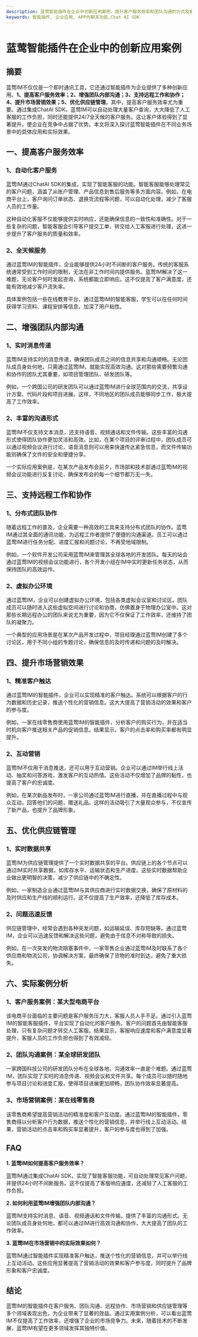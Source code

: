 ```yaml
---
description: 蓝莺智能插件在企业中创新应用案例，提升客户服务效率和团队沟通的方式及案例分析
keywords: 智能插件, 企业应用, APP内聊天功能,Chat AI SDK
---
```

# 蓝莺智能插件在企业中的创新应用案例

## 摘要

蓝莺IM不仅仅是一个即时通讯工具，它还通过智能插件为企业提供了多种创新应用。**1、提高客户服务效率；2、增强团队内部沟通；3、支持远程工作和协作；4、提升市场营销效果；5、优化供应链管理**。其中，提高客户服务效率尤为重要。通过集成ChatAI SDK，蓝莺IM可以自动处理大量客户查询，大大降低了人工客服的工作负担，同时还能提供24/7全天候的客户服务。这让客户体验得到了显著提升，使企业在竞争中占据了优势。本文将深入探讨蓝莺智能插件在不同业务场景中的具体应用和实际效果。

## 一、提高客户服务效率

### 1、自动化客户服务

蓝莺IM通过ChatAI SDK的集成，实现了智能客服的功能。智能客服能够处理常见的客户问题，涵盖了从账户管理、产品信息到售后服务等多方面内容。例如，在电商平台上，客户询问订单状态、退换货流程等问题，可以自动化处理，减少了客服人员的工作量。

这种自动化客服不仅能够提供实时响应，还能确保信息的一致性和准确性。对于一些复杂的问题，智能客服会引导客户提交工单，转交给人工客服进行处理，这进一步提升了客户服务的质量和效率。

### 2、全天候服务

通过蓝莺IM的智能插件，企业能够提供24小时不间断的客户服务。传统的客服系统通常受到工作时间的限制，无法在非工作时间内提供服务。蓝莺IM解决了这一难题，无论客户何时发起咨询，系统都能立即响应。这不仅提高了客户满意度，还能有效地减少客户流失率。

具体案例包括一些在线教育平台，通过蓝莺IM的智能客服，学生可以在任何时间获得学习资料、课程安排等信息，加深了用户粘性。

## 二、增强团队内部沟通

### 1、实时消息传递

蓝莺IM支持实时的消息传递，确保团队成员之间的信息共享和沟通顺畅。无论团队成员身处何地，只需通过蓝莺IM，就能实现高效沟通。这对那些需要频繁沟通和协作的团队尤其重要，如项目管理团队、研发团队等。

例如，一个跨国公司的研发团队可以通过蓝莺IM进行全球范围内的交流，共享设计方案、代码片段和项目进展。这样，不同地区的团队成员能够同步工作，极大提高了工作效率。

### 2、丰富的沟通形式

蓝莺IM不仅支持文本消息，还支持语音、视频通话和文件传输。这些丰富的沟通形式使得团队协作更加灵活和高效。比如，在某个项目的评审过程中，团队成员可以通过视频会议进行讨论，语音消息则可以用来快速传达紧急信息，而文件传输功能则确保了文件的安全和便捷分享。

一个实际应用案例是，在某次产品发布会前夕，市场部和技术部通过蓝莺IM的视频会议功能进行反复讨论，确保发布会的每一个细节都万无一失。

## 三、支持远程工作和协作

### 1、分布式团队协作

随着远程工作的普及，企业需要一种高效的工具来支持分布式团队的协作。蓝莺IM通过其全面的通讯功能，为远程工作者提供了便捷的沟通渠道。员工可以通过蓝莺IM进行任务分配、进度汇报和问题讨论，不再受地域限制。

例如，一个软件开发公司采用蓝莺IM来管理其全球各地的开发团队。每天的站会通过蓝莺IM的视频会议功能进行，各个开发小组在IM中实时更新任务状态，从而保持团队的高效运作。

### 2、虚拟办公环境

通过蓝莺IM，企业可以创建虚拟办公环境，包括各类虚拟会议室和讨论区。团队成员可以随时进入这些虚拟空间进行讨论和协商，仿佛置身于物理办公室中。这对那些长期远程办公的团队来说尤为重要，因为它不仅保证了工作效率，还维持了团队的凝聚力。

一个典型的应用场景是在某次产品开发过程中，项目经理通过蓝莺IM创建了多个讨论区，用于不同小组的专题讨论，确保信息的及时传递和问题的及时解决。

## 四、提升市场营销效果

### 1、精准客户触达

通过蓝莺IM的智能插件，企业可以实现精准的客户触达。系统可以根据客户的行为数据和历史记录，推送个性化的营销信息。这大大提高了营销活动的效果和客户的参与度。

例如，一家在线零售商使用蓝莺IM的智能插件，分析客户的购买行为，并在适当时机向客户推送相关产品的促销信息。结果显示，客户的点击率和购买率都有明显提升。

### 2、互动营销

蓝莺IM不仅用于消息推送，还可以用于互动营销。企业可以通过IM举行线上活动、抽奖和问答游戏，激发客户的互动热情。这些活动不仅增加了品牌的黏性，也提高了客户的忠诚度。

例如，在某次新品发布时，一家公司通过蓝莺IM进行直播，并在直播过程中与观众互动，回答他们的问题，赠送礼品。这样的活动吸引了大量观众参与，不仅宣传了新产品，也提升了品牌形象。

## 五、优化供应链管理

### 1、实时数据共享

蓝莺IM为供应链管理提供了一个实时数据共享的平台。供应链上的各个节点可以通过IM实时共享数据，如库存水平、运输状态和生产进度。这些实时数据帮助企业做出更明智的决策，减少了供应链中的不确定性。

例如，一家制造企业通过蓝莺IM与其供应商进行实时数据交换，确保了原材料的及时供应和生产线的顺利运行。这不仅提高了生产效率，还降低了库存成本。

### 2、问题迅速反馈

供应链管理中，经常会遇到各种突发问题，如运输延误、库存短缺等。通过蓝莺IM，企业可以迅速反馈和解决这些问题，避免由于信息不对称导致的损失。

例如，在一次突发的物流阻塞事件中，一家零售企业通过蓝莺IM及时联系了各个供应商和物流公司，协调解决方案，最终确保了货物的准时到达，避免了重大损失。

## 六、实际案例分析

### 1、客户服务案例：某大型电商平台

该电商平台面临的主要问题是客户服务压力大，客服人员人手不足。通过引入蓝莺IM的智能客服插件，平台实现了自动化的客户服务。客户的问题首先由智能客服处理，只有复杂问题才转交人工客服。结果显示，客服响应速度和客户满意度显著提升，客服人员的工作负担也得到了有效减轻。

### 2、团队沟通案例：某全球研发团队

一家跨国科技公司的研发团队分布在全球各地，沟通效率一直是个难题。通过蓝莺IM，团队实现了实时的消息传递、视频会议和文件共享。每个成员可以随时随地参与项目讨论和进度汇报，使得项目进展更加顺畅，团队协作效率显著提高。

### 3、市场营销案例：某在线零售商

该零售商希望提高营销活动的精准度和客户互动度。通过蓝莺IM的智能插件，零售商得以分析客户行为数据，推送个性化的营销信息，并举行线上互动活动。结果，营销活动的点击率和购买率显著提升，客户的参与度也得到了加强。

## FAQ

**1. 蓝莺IM如何提高客户服务效率？**

蓝莺IM通过集成ChatAI SDK，实现了智能客服功能，可自动处理常见客户问题，并提供24小时不间断服务。这不仅提高了客服响应速度，还减轻了人工客服的工作负担。

**2. 如何利用蓝莺IM增强团队内部沟通？**

蓝莺IM支持实时消息、语音、视频通话和文件传输，提供了丰富的沟通形式。无论团队成员身处何地，都可以通过IM进行高效沟通和协作，大大提高了团队的工作效率。

**3. 蓝莺IM在市场营销中的实际效果如何？**

蓝莺IM通过智能插件实现精准客户触达，推送个性化的营销信息，并可以举行线上互动活动。这些应用显著提高了营销活动的效果和客户参与度，同时提升了品牌形象和客户忠诚度。

## 结论

蓝莺IM的智能插件在客户服务、团队沟通、远程协作、市场营销和供应链管理等多个领域表现出色，为企业带来了显著的效益。通过实用案例分析，可以看出蓝莺IM不仅提高了工作效率，还增强了企业的市场竞争力。未来，随着技术的不断发展，蓝莺IM有望在更多领域发挥其独特价值。